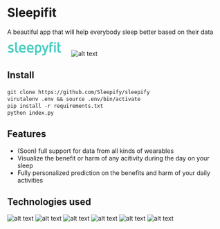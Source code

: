 # Sleepifit
A beautiful app that will help everybody sleep better based on their data

<img src="https://github.com/Sleepify/Sleepify/blob/master/Sleepyfit-logo.svg" alt="alt text" width="25%"> &emsp; <img src="https://www.baselhack.ch/frontend/images/logo/baselhack_black.png" alt="alt text" width="15%">

## Install

    git clone https://github.com/Sleepify/sleepify
    virutalenv .env && source .env/bin/activate
    pip install -r requirements.txt
    python index.py


## Features

* (Soon) full support for data from all kinds of wearables
* Visualize the benefit or harm of any acitivity during the day on your sleep
* Fully personalized prediction on the benefits and harm of your daily activities

## Technologies used
<img src="https://www.probytes.net/wp-content/uploads/2018/10/dash-logo-300.png" alt="alt text" width="20%"> <img src="http://www.howcsharp.com/img/1/47/pandas-300x300.jpg" alt="alt text" width="20%">
<img src="https://www.bugcrowd.com/wp-content/uploads/2018/08/Fitbit-Logo.png" alt="alt text" width="20%">
<img src="https://upload.wikimedia.org/wikipedia/commons/thumb/0/05/Scikit_learn_logo_small.svg/1200px-Scikit_learn_logo_small.svg.png" alt="alt text" width="20%"> <img src="https://www.fitrockr.com/onboarding_googlefit_logo.png" alt="alt text" width="20%"> <img src="https://www.sketchappsources.com/resources/source-image/HealthKit.png" alt="alt text" width="20%">
